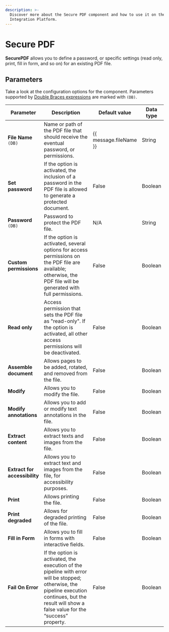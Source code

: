 ```yaml
---
description: >-
  Discover more about the Secure PDF component and how to use it on the Digibee
  Integration Platform.
---
```


# Secure PDF

**SecurePDF** allows you to define a password, or specific settings (read only, print, fill in form, and so on) for an existing PDF file.

## Parameters

Take a look at the configuration options for the component. Parameters supported by [Double Braces expressions](https://docs.digibee.com/documentation/build/double-braces) are marked with `(DB)`.

<table data-full-width="true"><thead><tr><th>Parameter</th><th width="286">Description</th><th>Default value</th><th>Data type</th></tr></thead><tbody><tr><td><strong>File Name</strong> <code>(DB)</code></td><td>Name or path of the PDF file that should receive the eventual password, or permissions.</td><td>{{ message.fileName }}</td><td>String</td></tr><tr><td><strong>Set password</strong></td><td>If the option is activated, the inclusion of a password in the PDF file is allowed to generate a protected document.</td><td>False</td><td>Boolean</td></tr><tr><td><strong>Password</strong> <code>(DB)</code></td><td>Password to protect the PDF file.</td><td>N/A</td><td>String</td></tr><tr><td><strong>Custom permissions</strong></td><td>If the option is activated, several options for access permissions on the PDF file are available; otherwise, the PDF file will be generated with full permissions.</td><td>False</td><td>Boolean</td></tr><tr><td><strong>Read only</strong></td><td>Access permission that sets the PDF file as "read-only". If the option is activated, all other access permissions will be deactivated.</td><td>False</td><td>Boolean</td></tr><tr><td><strong>Assemble document</strong></td><td>Allows pages to be added, rotated, and removed from the file.</td><td>False</td><td>Boolean</td></tr><tr><td><strong>Modify</strong></td><td>Allows you to modify the file.</td><td>False</td><td>Boolean</td></tr><tr><td><strong>Modify annotations</strong></td><td>Allows you to add or modify text annotations in the file.</td><td>False</td><td>Boolean</td></tr><tr><td><strong>Extract content</strong></td><td>Allows you to extract texts and images from the file.</td><td>False</td><td>Boolean</td></tr><tr><td><strong>Extract for accessibility</strong></td><td>Allows you to extract text and images from the file, for accessibility purposes.</td><td>False</td><td>Boolean</td></tr><tr><td><strong>Print</strong></td><td>Allows printing the file.</td><td>False</td><td>Boolean</td></tr><tr><td><strong>Print degraded</strong></td><td>Allows for degraded printing of the file.</td><td>False</td><td>Boolean</td></tr><tr><td><strong>Fill in Form</strong></td><td>Allows you to fill in forms with interactive fields.</td><td>False</td><td>Boolean</td></tr><tr><td><strong>Fail On Error</strong></td><td>If the option is activated, the execution of the pipeline with error will be stopped; otherwise, the pipeline execution continues, but the result will show a false value for the “success” property.</td><td>False</td><td>Boolean</td></tr></tbody></table>
